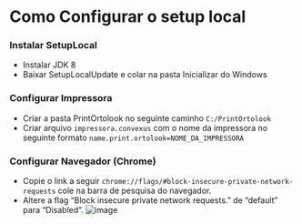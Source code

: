 # Como Configurar o setup local

### Instalar SetupLocal
- Instalar JDK 8
- Baixar SetupLocalUpdate e colar na pasta Inicializar do Windows

### Configurar Impressora
- Criar a pasta PrintOrtolook no seguinte caminho ```C:/PrintOrtolook```
- Criar arquivo ```impressora.convexus``` com o nome da impressora no seguinte formato ```name.print.ortolook=NOME_DA_IMPRESSORA```

### Configurar Navegador (Chrome)
- Copie o link a seguir ```chrome://flags/#block-insecure-private-network-requests``` cole na barra de pesquisa do navegador.
- Altere a flag “Block insecure private network requests.” de “default” para “Disabled”.
![image](https://user-images.githubusercontent.com/24610869/150806805-aad13afb-10ba-404d-964e-b5ade09dcd35.png)
